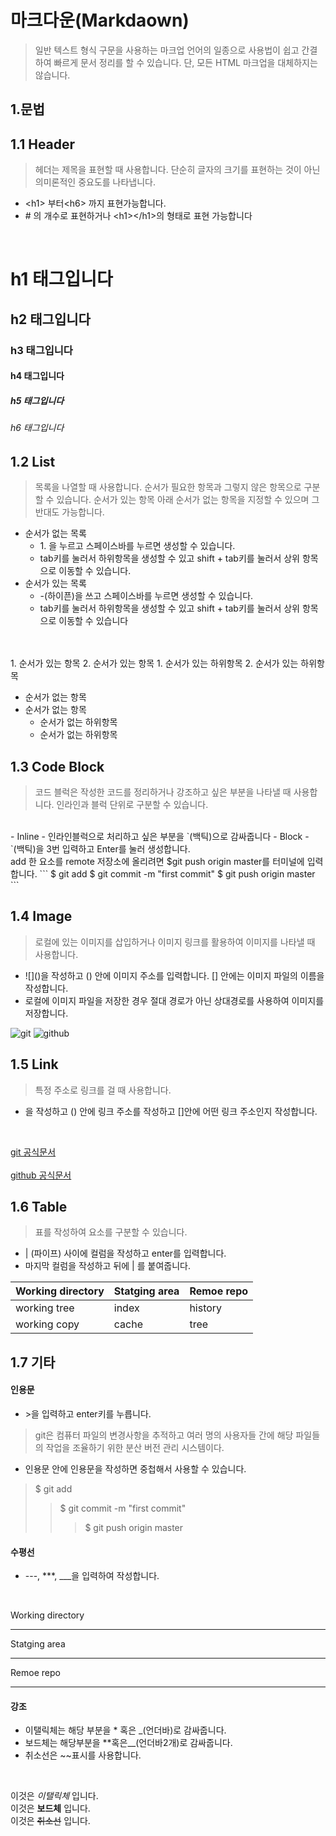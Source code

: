 # 마크다운(Markdaown)
> 일반 텍스트 형식 구문을 사용하는 마크업 언어의 일종으로 사용법이 쉽고 간결하여 빠르게 문서 정리를 할 수 있습니다. 단, 모든 HTML 마크업을 대체하지는 않습니다.

## 1.문법
## 1.1 Header
> 헤더는 제목을 표현할 때 사용합니다. 단순히 글자의 크기를 표현하는 것이 아닌 의미론적인 중요도를 나타냅니다.
- \<h1> 부터\<h6> 까지 표현가능합니다.
- \# 의 개수로 표현하거나 \<h1>\</h1>의 형태로 표현 가능합니다  
  
<br>
<h1> h1 태그입니다 </h1> 
<h2> h2 태그입니다 </h2> 
<h3> h3 태그입니다 </h3> 
<h4> h4 태그입니다 </h4> 
<h5> h5 태그입니다 </h5> 
<h6> h6 태그입니다 </h6> 

## 1.2 List
> 목록을 나열할 때 사용합니다. 순서가 필요한 항목과 그렇지 않은 항목으로 구분할 수 있습니다. 순서가 있는 항목 아래 순서가 없는 항목을 지정할 수 있으며 그 반대도 가능합니다.  

- 순서가 없는 목록
    - 1\. 을 누르고 스페이스바를 누르면 생성할 수 있습니다.
    - tab키를 눌러서 하위항목을 생성할 수 있고 shift + tab키를 눌러서 상위 항목으로 이동할 수 있습니다.
- 순서가 있는 목록
    - -(하이픈)을 쓰고 스페이스바를 누르면 생성할 수 있습니다.
    - tab키를 눌러서 하위항목을 생성할 수 있고 shift + tab키를 눌러서 상위 항목으로 이동할 수 있습니다
<br>
<br>
1. 순서가 있는 항목
2. 순서가 있는 항목
    1. 순서가 있는 하위항목
    2. 순서가 있는 하위항목

- 순서가 없는 항목
- 순서가 없는 항목
    - 순서가 없는 하위항목
    - 순서가 없는 하위항목

## 1.3 Code Block
> 코드 블럭은 작성한 코드를 정리하거나 강조하고 싶은 부분을 나타낼 때 사용합니다. 인라인과 블럭 단위로 구분할 수 있습니다.
<br>
- Inline
    - 인라인블럭으로 처리하고 싶은 부분을 `(백틱)으로 감싸줍니다
- Block
    - `(백틱)을 3번 입력하고 Enter를 눌러 생성합니다.  
<br>
add 한 요소를 remote 저장소에 올리려면 $git push origin master를 터미널에 입력합니다.
```
$ git add
$ git commit -m "first commit"
$ git push origin master
```

## 1.4 Image
> 로컬에 있는 이미지를 삽입하거나 이미지 링크를 활용하여 이미지를 나타낼 때 사용합니다.  
- \!\[]\()을 작성하고 () 안에 이미지 주소를 입력합니다. [] 안에는 이미지 파일의 이름을 작성합니다.
- 로컬에 이미지 파일을 저장한 경우 절대 경로가 아닌 상대경로를 사용하여 이미지를 저장합니다.

![git](https://upload.wikimedia.org/wikipedia/commons/thumb/e/e0/Git-logo.svg/320px-Git-logo.svg.png)
![github](https://upload.wikimedia.org/wikipedia/commons/thumb/c/c2/GitHub_Invertocat_Logo.svg/240px-GitHub_Invertocat_Logo.svg.png)



## 1.5 Link
> 특정 주소로 링크를 걸 때 사용합니다.
- []()을 작성하고 () 안에 링크 주소를 작성하고 []안에 어떤 링크 주소인지 작성합니다.    
<br> 

[<span style="text-decoration:underline;">git 공식문서</span>](https://git-scm.com/doc)  
<br>
[<span style="text-decoration:underline;">github 공식문서</span>](https://docs.github.com/en)

## 1.6 Table
> 표를 작성하여 요소를 구분할 수 있습니다.
- | (파이프) 사이에 컬럼을 작성하고 enter를 입력합니다.
- 마지막 컬럼을 작성하고 뒤에 | 를 붙여줍니다.

|Working directory|Statging area|Remoe repo|
|-----            |-----        |-----     |
|working tree|index|history|
|working copy|cache|tree||

## 1.7 기타
#### 인용문
- \>을 입력하고 enter키를 누릅니다. 
> git은 컴퓨터 파일의 변경사항을 추적하고 여러 명의 사용자들 간에 해당 파일들의 작업을 조율하기 위한 분산 버전 관리 시스템이다.
- 인용문 안에 인용문을 작성하면 중첩해서 사용할 수 있습니다.

> $ git add
>> $ git commit -m "first commit"
>>> $ git push origin master

#### 수평선
- \---, \***, \___을 입력하여 작성합니다.  
<br>

Working directory
***
Statging area
***
Remoe repo
***

#### 강조
- 이탤릭체는 해당 부분을 * 혹은 _(언더바)로 감싸줍니다.
- 보드체는 해당부분을 **혹은__(언더바2개)로 감싸줍니다.
- 취소선은 ~~표시를 사용합니다.
<br>  

이것은 _이탤릭체_ 입니다.  
이것은 __보드체__ 입니다.  
이것은 ~~취소선~~ 입니다.





 


